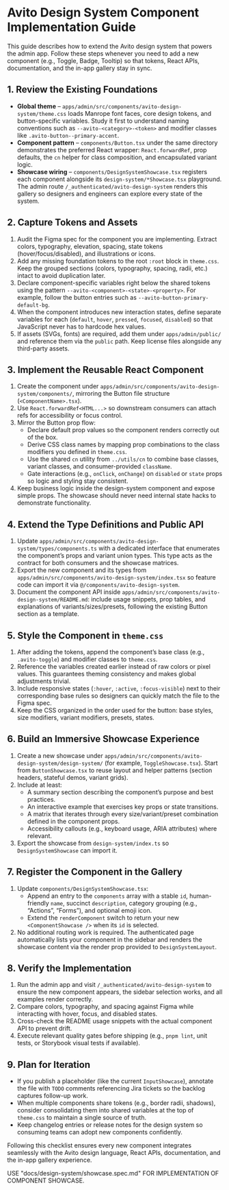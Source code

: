 # Avito Design System Component Implementation Guide

This guide describes how to extend the Avito design system that powers the admin app. Follow these steps whenever you need to add a new component (e.g., Toggle, Badge, Tooltip) so that tokens, React APIs, documentation, and the in-app gallery stay in sync.

## 1. Review the Existing Foundations

- **Global theme** – `apps/admin/src/components/avito-design-system/theme.css` loads Manrope font faces, core design tokens, and button-specific variables. Study it first to understand naming conventions such as `--avito-<category>-<token>` and modifier classes like `.avito-button--primary-accent`.
- **Component pattern** – `components/Button.tsx` under the same directory demonstrates the preferred React wrapper: `React.forwardRef`, prop defaults, the `cn` helper for class composition, and encapsulated variant logic.
- **Showcase wiring** – `components/DesignSystemShowcase.tsx` registers each component alongside its `design-system/*Showcase.tsx` playground. The admin route `/_authenticated/avito-design-system` renders this gallery so designers and engineers can explore every state of the system.

## 2. Capture Tokens and Assets

1. Audit the Figma spec for the component you are implementing. Extract colors, typography, elevation, spacing, state tokens (hover/focus/disabled), and illustrations or icons.
2. Add any missing foundation tokens to the root `:root` block in `theme.css`. Keep the grouped sections (colors, typography, spacing, radii, etc.) intact to avoid duplication later.
3. Declare component-specific variables right below the shared tokens using the pattern `--avito-<component>-<state>-<property>`. For example, follow the button entries such as `--avito-button-primary-default-bg`.
4. When the component introduces new interaction states, define separate variables for each (`default`, `hover`, `pressed`, `focused`, `disabled`) so that JavaScript never has to hardcode hex values.
5. If assets (SVGs, fonts) are required, add them under `apps/admin/public/` and reference them via the `public` path. Keep license files alongside any third-party assets.

## 3. Implement the Reusable React Component

1. Create the component under `apps/admin/src/components/avito-design-system/components/`, mirroring the Button file structure (`<ComponentName>.tsx`).
2. Use `React.forwardRef<HTML...>` so downstream consumers can attach refs for accessibility or focus control.
3. Mirror the Button prop flow:
   - Declare default prop values so the component renders correctly out of the box.
   - Derive CSS class names by mapping prop combinations to the class modifiers you defined in `theme.css`.
   - Use the shared `cn` utility from `../utils/cn` to combine base classes, variant classes, and consumer-provided `className`.
   - Gate interactions (e.g., `onClick`, `onChange`) on `disabled` or `state` props so logic and styling stay consistent.
4. Keep business logic inside the design-system component and expose simple props. The showcase should never need internal state hacks to demonstrate functionality.

## 4. Extend the Type Definitions and Public API

1. Update `apps/admin/src/components/avito-design-system/types/components.ts` with a dedicated interface that enumerates the component’s props and variant union types. This type acts as the contract for both consumers and the showcase matrices.
2. Export the new component and its types from `apps/admin/src/components/avito-design-system/index.tsx` so feature code can import it via `@/components/avito-design-system`.
3. Document the component API inside `apps/admin/src/components/avito-design-system/README.md`: include usage snippets, prop tables, and explanations of variants/sizes/presets, following the existing Button section as a template.

## 5. Style the Component in `theme.css`

1. After adding the tokens, append the component’s base class (e.g., `.avito-toggle`) and modifier classes to `theme.css`.
2. Reference the variables created earlier instead of raw colors or pixel values. This guarantees theming consistency and makes global adjustments trivial.
3. Include responsive states (`:hover`, `:active`, `:focus-visible`) next to their corresponding base rules so designers can quickly match the file to the Figma spec.
4. Keep the CSS organized in the order used for the button: base styles, size modifiers, variant modifiers, presets, states.

## 6. Build an Immersive Showcase Experience

1. Create a new showcase under `apps/admin/src/components/avito-design-system/design-system/` (for example, `ToggleShowcase.tsx`). Start from `ButtonShowcase.tsx` to reuse layout and helper patterns (section headers, stateful demos, variant grids).
2. Include at least:
   - A summary section describing the component’s purpose and best practices.
   - An interactive example that exercises key props or state transitions.
   - A matrix that iterates through every size/variant/preset combination defined in the component props.
   - Accessibility callouts (e.g., keyboard usage, ARIA attributes) where relevant.
3. Export the showcase from `design-system/index.ts` so `DesignSystemShowcase` can import it.

## 7. Register the Component in the Gallery

1. Update `components/DesignSystemShowcase.tsx`:
   - Append an entry to the `components` array with a stable `id`, human-friendly `name`, succinct `description`, category grouping (e.g., “Actions”, “Forms”), and optional emoji icon.
   - Extend the `renderComponent` switch to return your new `<ComponentShowcase />` when its `id` is selected.
2. No additional routing work is required. The authenticated page automatically lists your component in the sidebar and renders the showcase content via the render prop provided to `DesignSystemLayout`.

## 8. Verify the Implementation

1. Run the admin app and visit `/_authenticated/avito-design-system` to ensure the new component appears, the sidebar selection works, and all examples render correctly.
2. Compare colors, typography, and spacing against Figma while interacting with hover, focus, and disabled states.
3. Cross-check the README usage snippets with the actual component API to prevent drift.
4. Execute relevant quality gates before shipping (e.g., `pnpm lint`, unit tests, or Storybook visual tests if available).

## 9. Plan for Iteration

- If you publish a placeholder (like the current `InputShowcase`), annotate the file with `TODO` comments referencing Jira tickets so the backlog captures follow-up work.
- When multiple components share tokens (e.g., border radii, shadows), consider consolidating them into shared variables at the top of `theme.css` to maintain a single source of truth.
- Keep changelog entries or release notes for the design system so consuming teams can adopt new components confidently.

Following this checklist ensures every new component integrates seamlessly with the Avito design language, React APIs, documentation, and the in-app gallery experience.

USE "docs/design-system/showcase.spec.md" FOR IMPLEMENTATION OF COMPONENT SHOWCASE.

